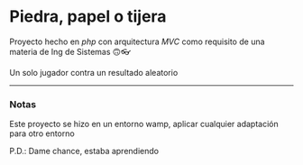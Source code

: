 # Piedra, papel o tijera
Proyecto hecho en *php* con arquitectura *MVC* como requisito de una materia de Ing de Sistemas 🙃👓

Un solo jugador contra un resultado aleatorio

---

### Notas
Este proyecto se hizo en un entorno wamp, aplicar cualquier adaptación para otro entorno

P.D.: Dame chance, estaba aprendiendo